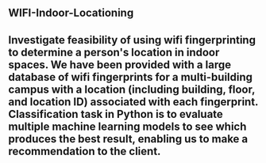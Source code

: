 ## WIFI-Indoor-Locationing
## Investigate feasibility of using wifi fingerprinting to determine a person's location in indoor spaces. We have been provided with a large database of wifi fingerprints for a multi-building campus with a location (including building, floor, and location ID) associated with each fingerprint. Classification task in Python is to evaluate multiple machine learning models to see which produces the best result, enabling us to make a recommendation to the client. 
